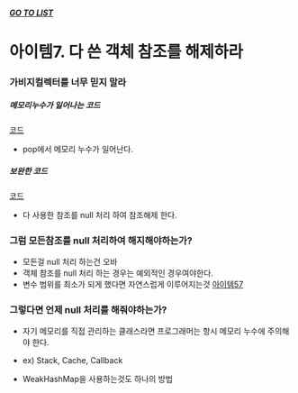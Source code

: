 ##### [GO TO LIST](../README.md)

# 아이템7. 다 쓴 객체 참조를 해제하라

### 가비지컬렉터를 너무 믿지 말라

##### 메모리누수가 일어나는 코드
[코드](./Stack.java)
- pop에서 메모리 누수가 일어난다.
##### 보완한 코드
[코드](./StackNew.java)
- 다 사용한 참조를 null 처리 하여 참조해제 한다.


### 그럼 모든참조를 null 처리하여 해지해야하는가? 
- 모든걸 null 처리 하는건 오바
- 객체 참조를 null 처리 하는 경우는 예외적인 경우여야한다.
- 변수 범위를 최소가 되게 했다면 자연스럽게 이루어지는것 [아이템57](../../chapter4/item57/README.md)

### 그렇다면 언제 null 처리를 해줘야하는가?
- 자기 메모리를 직접 관리하는 클래스라면 프로그래머는 항시 메모리 누수에 주의해야 한다.
- ex) Stack, Cache, Callback

- WeakHashMap을 사용하는것도 하나의 방법
